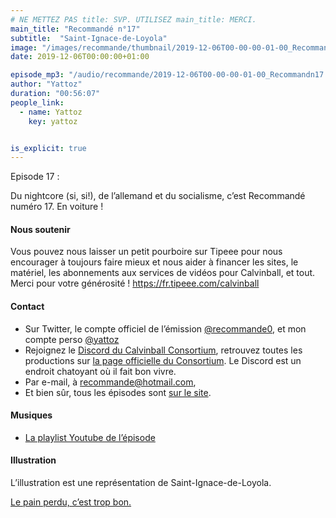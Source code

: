 ```yaml
---
# NE METTEZ PAS title: SVP. UTILISEZ main_title: MERCI.
main_title: "Recommandé n°17"
subtitle:  "Saint-Ignace-de-Loyola"
image: "/images/recommande/thumbnail/2019-12-06T00-00-00-01-00_Recommandn17.jpg"
date: 2019-12-06T00:00:00+01:00

episode_mp3: "/audio/recommande/2019-12-06T00-00-00-01-00_Recommandn17.mp3"
author: "Yattoz"
duration: "00:56:07"
people_link: 
  - name: Yattoz
    key: yattoz


is_explicit: true
---
```


<PodcastHeader/>

<!-- ECRIRE LA DESCRIPTION DE L'EPISODE SOUS CETTE LIGNE -->


 Episode 17 : 

<p>Du nightcore (si, si!), de l’allemand et du socialisme, c’est Recommandé numéro 17. En voiture !</p>

<h4>Nous soutenir</h4>

<p>Vous pouvez nous laisser un petit pourboire sur Tipeee pour nous encourager à toujours faire mieux et nous aider à financer les sites, le matériel, les abonnements aux services de vidéos pour Calvinball, et tout. Merci pour votre générosité ! <a href="https://fr.tipeee.com/calvinball" rel="nofollow">https://fr.tipeee.com/calvinball</a></p>

<h4>Contact</h4>

<ul>
  <li>Sur Twitter, le compte officiel de l’émission <a href="https://twitter.com/recommande0" rel="nofollow">@recommande0</a>, et mon compte perso <a href="https://twitter.com/yattoz" rel="nofollow">@yattoz</a></li>
  <li>Rejoignez le <a href="https://discord.gg/4RnA9v7" rel="nofollow">Discord du Calvinball Consortium</a>, retrouvez toutes les productions sur <a href="https://calvinballradio.wordpress.com/" rel="nofollow">la page officielle du Consortium</a>. Le Discord est un endroit chatoyant où il fait bon vivre.</li>
  <li>Par e-mail, à <a href="mailto:recommande@hotmail.com" rel="nofollow">recommande@hotmail.com</a>,</li>
  <li>Et bien sûr, tous les épisodes sont <a href="https://recommande.duckdns.org" rel="nofollow">sur le site</a>.</li>
</ul>

<h4>Musiques</h4>

<ul>
  <li><a href="https://www.youtube.com/playlist?list=PLNjXbZkItxtbvupY8R2sbLSpoQcuh2PGW" rel="nofollow">La playlist Youtube de l’épisode</a></li>
</ul>

<h4>Illustration</h4>

<p>L’illustration est une représentation de Saint-Ignace-de-Loyola.</p>

<p><a href="https://soundcloud.com/pain-perdu/1xlsdj-never-gonna-bust-a-thrill" rel="nofollow">Le pain perdu, c’est trop bon.</a></p>



